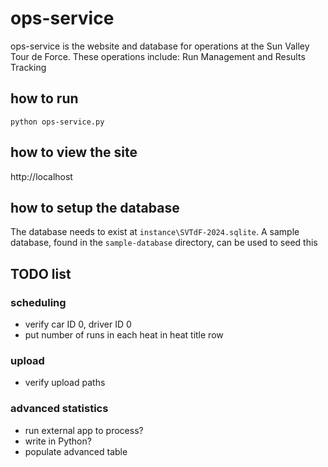 # ops-service
ops-service is the website and database for operations at the Sun Valley Tour de Force.  These operations include: Run Management and Results Tracking
## how to run
`python ops-service.py`
## how to view the site
http://localhost
## how to setup the database
The database needs to exist at `instance\SVTdF-2024.sqlite`.  A sample database, found in the `sample-database` directory, can be used to seed this   
## TODO list
### scheduling
- verify car ID 0, driver ID 0
- put number of runs in each heat in heat title row
### upload
- verify upload paths
### advanced statistics
- run external app to process?
- write in Python?
- populate advanced table

